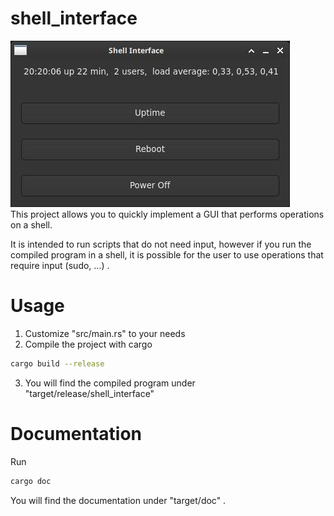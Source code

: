 # shell_interface
![](shell_interface_screenshot.jpg?raw=true)  
This project allows you to quickly implement a GUI that performs operations on a shell.

It is intended to run scripts that do not need input, however if you run the compiled program in a shell, it is possible for the user to use operations that require input (sudo, ...) .

# Usage
1. Customize "src/main.rs" to your needs
2. Compile the project with cargo
```bash
cargo build --release
```
3. You will find the compiled program under "target/release/shell_interface" 

# Documentation
Run
```bash
cargo doc
```
You will find the documentation under "target/doc" .
